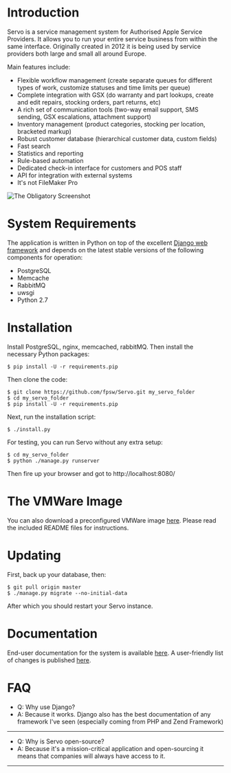 Introduction
============
Servo is a service management system for Authorised Apple Service Providers. It allows you to run your entire service business from within the same interface. Originally created in 2012 it is being used by service providers both large and small all around Europe.

Main features include:

- Flexible workflow management (create separate queues for different types of work, customize statuses and time limits per queue)
- Complete integration with GSX (do warranty and part lookups, create and edit repairs, stocking orders, part returns, etc)
- A rich set of communication tools (two-way email support, SMS sending, GSX escalations, attachment support)
- Inventory management (product categories, stocking per location, bracketed markup)
- Robust customer database (hierarchical customer data, custom fields)
- Fast search
- Statistics and reporting
- Rule-based automation
- Dedicated check-in interface for customers and POS staff
- API for integration with external systems
- It's not FileMaker Pro

![The Obligatory Screenshot](http://www.servoapp.com/img/screenshots/940/order1.png)


System Requirements
===================
The application is written in Python on top of the excellent [Django web framework](https://www.djangoproject.com) and depends on the latest stable versions of the following components for operation:

- PostgreSQL
- Memcache
- RabbitMQ
- uwsgi
- Python 2.7


Installation
============
Install PostgreSQL, nginx, memcached, rabbitMQ. Then install the necessary Python packages:

    $ pip install -U -r requirements.pip

Then clone the code:

	$ git clone https://github.com/fpsw/Servo.git my_servo_folder
	$ cd my_servo_folder
	$ pip install -U -r requirements.pip

Next, run the installation script:

	$ ./install.py

For testing, you can run Servo without any extra setup:

	$ cd my_servo_folder
	$ python ./manage.py runserver

Then fire up your browser and got to http://localhost:8080/


The VMWare Image
================
You can also download a preconfigured VMWare image [here](http://files.servoapp.com/vmware/). Please read the included README files for instructions.


Updating
========
First, back up your database, then:

	$ git pull origin master
	$ ./manage.py migrate --no-initial-data

After which you should restart your Servo instance.


Documentation
=============
End-user documentation for the system is available [here](https://docs.servoapp.com). A user-friendly list of changes is published [here](https://docs.servoapp.com/changelog/).


FAQ
===
- Q: Why use Django?
- A: Because it works. Django also has the best documentation of any framework I've seen (especially coming from PHP and Zend Framework)
----
- Q: Why is Servo open-source?
- A: Because it's a mission-critical application and open-sourcing it means that companies will always have access to it.
----
